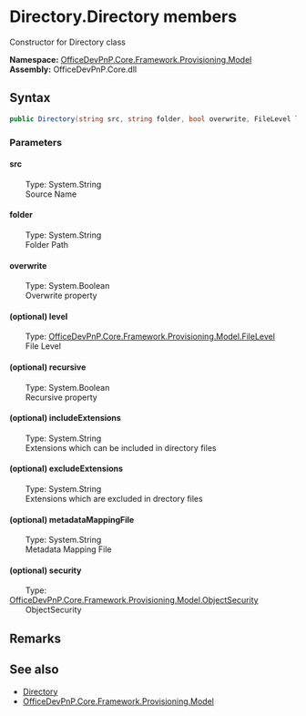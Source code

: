 # Directory.Directory members 
 Constructor for Directory class   

**Namespace:** [OfficeDevPnP.Core.Framework.Provisioning.Model](OfficeDevPnP.Core.Framework.Provisioning.Model.md)  
**Assembly:** OfficeDevPnP.Core.dll  
## Syntax
```C#
public Directory(string src, string folder, bool overwrite, FileLevel level, bool recursive, string includeExtensions, string excludeExtensions, string metadataMappingFile, ObjectSecurity security)
```
### Parameters
#### src  
&emsp;&emsp;Type: System.String  
&emsp;&emsp;Source Name  


#### folder  
&emsp;&emsp;Type: System.String  
&emsp;&emsp;Folder Path  


#### overwrite  
&emsp;&emsp;Type: System.Boolean  
&emsp;&emsp;Overwrite property  


#### (optional) level  
&emsp;&emsp;Type: [OfficeDevPnP.Core.Framework.Provisioning.Model.FileLevel](OfficeDevPnP.Core.Framework.Provisioning.Model.FileLevel.md)  
&emsp;&emsp;File Level  


#### (optional) recursive  
&emsp;&emsp;Type: System.Boolean  
&emsp;&emsp;Recursive property  


#### (optional) includeExtensions  
&emsp;&emsp;Type: System.String  
&emsp;&emsp;Extensions which can be included in directory files  


#### (optional) excludeExtensions  
&emsp;&emsp;Type: System.String  
&emsp;&emsp;Extensions which are excluded in drectory files  


#### (optional) metadataMappingFile  
&emsp;&emsp;Type: System.String  
&emsp;&emsp;Metadata Mapping File  


#### (optional) security  
&emsp;&emsp;Type: [OfficeDevPnP.Core.Framework.Provisioning.Model.ObjectSecurity](OfficeDevPnP.Core.Framework.Provisioning.Model.ObjectSecurity.md)  
&emsp;&emsp;ObjectSecurity  


## Remarks
  
## See also
- [Directory](OfficeDevPnP.Core.Framework.Provisioning.Model.Directory.md)
- [OfficeDevPnP.Core.Framework.Provisioning.Model](OfficeDevPnP.Core.Framework.Provisioning.Model.md)
